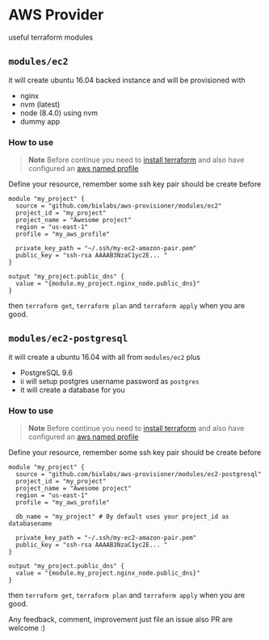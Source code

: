 # AWS Provider

useful terraform modules

## `modules/ec2`
it will create ubuntu 16.04 backed instance and will be provisioned with
- nginx
- nvm (latest)
- node (8.4.0) using nvm
- dummy app

### How to use

> **Note** Before continue you need to [install terraform][1] and also have configured an [aws named profile][2]

Define your resource, remember some ssh key pair should be create before

```
module "my_project" {
  source = "github.com/bixlabs/aws-provisioner/modules/ec2"
  project_id = "my_project"
  project_name = "Awesome project"
  region = "us-east-1"
  profile = "my_aws_profile"

  private_key_path = "~/.ssh/my-ec2-amazon-pair.pem"
  public_key = "ssh-rsa AAAAB3NzaC1yc2E... "
}

output "my_project.public_dns" {
  value = "{module.my_project.nginx_node.public_dns}"
}
```

then `terraform get`, `terraform plan` and `terraform apply` when you are good.

## `modules/ec2-postgresql`
it will create a ubuntu 16.04 with all from `modules/ec2` plus

- PostgreSQL 9.6
- ii will setup postgres username password as `postgres`
- it will create a database for you

### How to use

> **Note** Before continue you need to [install terraform][1] and also have configured an [aws named profile][2]

Define your resource, remember some ssh key pair should be create before

```
module "my_project" {
  source = "github.com/bixlabs/aws-provisioner/modules/ec2-postgresql"
  project_id = "my_project"
  project_name = "Awesome project"
  region = "us-east-1"
  profile = "my_aws_profile"

  db_name = "my_project" # By default uses your project_id as databasename

  private_key_path = "~/.ssh/my-ec2-amazon-pair.pem"
  public_key = "ssh-rsa AAAAB3NzaC1yc2E... "
}

output "my_project.public_dns" {
  value = "{module.my_project.nginx_node.public_dns}"
}
```

then `terraform get`, `terraform plan` and `terraform apply` when you are good.

Any feedback, comment, improvement just file an issue also PR are welcome :)


[1]: https://www.terraform.io/downloads.html
[2]: http://docs.aws.amazon.com/cli/latest/userguide/cli-multiple-profiles.html
